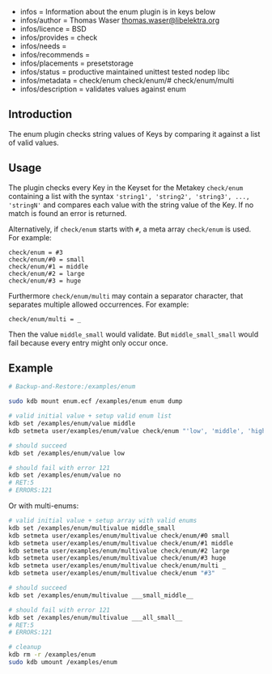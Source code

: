 - infos = Information about the enum plugin is in keys below
- infos/author = Thomas Waser <thomas.waser@libelektra.org>
- infos/licence = BSD
- infos/provides = check
- infos/needs =
- infos/recommends = 
- infos/placements = presetstorage
- infos/status = productive maintained unittest tested nodep libc
- infos/metadata = check/enum check/enum/# check/enum/multi
- infos/description = validates values against enum

## Introduction ##

The enum plugin checks string values of Keys by comparing it against a list of valid values.

## Usage ##

The plugin checks every Key in the Keyset for the Metakey `check/enum` containing a list
with the syntax `'string1', 'string2', 'string3', ..., 'stringN'` and compares each 
value with the string value of the Key. If no match is found an error is returned.

Alternatively, if `check/enum` starts with `#`, a meta array `check/enum` is used.
For example:

    check/enum = #3
    check/enum/#0 = small
    check/enum/#1 = middle
    check/enum/#2 = large
    check/enum/#3 = huge

Furthermore `check/enum/multi` may contain a separator character, that separates 
multiple allowed occurrences.
For example:

    check/enum/multi = _

Then the value `middle_small` would validate.
But `middle_small_small` would fail because every entry might only occur once.

## Example ##
```sh
# Backup-and-Restore:/examples/enum

sudo kdb mount enum.ecf /examples/enum enum dump

# valid initial value + setup valid enum list
kdb set /examples/enum/value middle
kdb setmeta user/examples/enum/value check/enum "'low', 'middle', 'high'"

# should succeed
kdb set /examples/enum/value low

# should fail with error 121
kdb set /examples/enum/value no
# RET:5
# ERRORS:121
```
Or with multi-enums:
```sh
# valid initial value + setup array with valid enums
kdb set /examples/enum/multivalue middle_small
kdb setmeta user/examples/enum/multivalue check/enum/#0 small
kdb setmeta user/examples/enum/multivalue check/enum/#1 middle
kdb setmeta user/examples/enum/multivalue check/enum/#2 large
kdb setmeta user/examples/enum/multivalue check/enum/#3 huge
kdb setmeta user/examples/enum/multivalue check/enum/multi _
kdb setmeta user/examples/enum/multivalue check/enum "#3"

# should succeed
kdb set /examples/enum/multivalue ___small_middle__

# should fail with error 121
kdb set /examples/enum/multivalue ___all_small__
# RET:5
# ERRORS:121

# cleanup
kdb rm -r /examples/enum
sudo kdb umount /examples/enum
```

